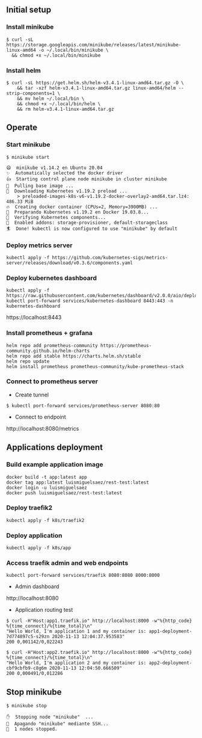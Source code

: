 
## Initial setup

### Install minikube

```
$ curl -sL https://storage.googleapis.com/minikube/releases/latest/minikube-linux-amd64 -o ~/.local/bin/minikube \
  && chmod +x ~/.local/bin/minikube
```

### Install helm

```
$ curl -sL https://get.helm.sh/helm-v3.4.1-linux-amd64.tar.gz -O \
    && tar -xzf helm-v3.4.1-linux-amd64.tar.gz linux-amd64/helm --strip-components=1 \
    && mv helm ~/.local/bin \
    && chmod +x ~/.local/bin/helm \
    && rm helm-v3.4.1-linux-amd64.tar.gz
```

## Operate

### Start minikube

```
$ minikube start

😄  minikube v1.14.2 en Ubuntu 20.04
✨  Automatically selected the docker driver
👍  Starting control plane node minikube in cluster minikube
🚜  Pulling base image ...
💾  Downloading Kubernetes v1.19.2 preload ...
    > preloaded-images-k8s-v6-v1.19.2-docker-overlay2-amd64.tar.lz4: 486.33 MiB
🔥  Creating docker container (CPUs=2, Memory=3900MB) ...
🐳  Preparando Kubernetes v1.19.2 en Docker 19.03.8...
🔎  Verifying Kubernetes components...
🌟  Enabled addons: storage-provisioner, default-storageclass
🏄  Done! kubectl is now configured to use "minikube" by default
```

### Deploy metrics server

```
kubectl apply -f https://github.com/kubernetes-sigs/metrics-server/releases/download/v0.3.6/components.yaml
```

### Deploy kubernetes dashboard

```
kubectl apply -f https://raw.githubusercontent.com/kubernetes/dashboard/v2.0.0/aio/deploy/recommended.yaml
kubectl port-forward services/kubernetes-dashboard 8443:443 -n kubernetes-dashboard
```

https://localhost:8443

### Install prometheus + grafana

```
helm repo add prometheus-community https://prometheus-community.github.io/helm-charts
helm repo add stable https://charts.helm.sh/stable
helm repo update
helm install prometheus prometheus-community/kube-prometheus-stack
```

### Connect to prometheus server

- Create tunnel

```
$ kubectl port-forward services/prometheus-server 8080:80
```

- Connect to endpoint

http://localhost:8080/metrics


## Applications deployment

### Build example application image

```
docker build -t app:latest app
docker tag app:latest luismiguelsaez/rest-test:latest
docker login -u luismiguelsaez
docker push luismiguelsaez/rest-test:latest
```

### Deploy traefik2

```
kubectl apply -f k8s/traefik2
```

### Deploy application

```
kubectl apply -f k8s/app
```

### Access traefik admin and web endpoints

```
kubectl port-forward services/traefik 8080:8080 8000:8000
```

- Admin dashboard

http://localhost:8080

- Application routing test

```
$ curl -H"Host:app1.traefik.io" http://localhost:8000 -w"%{http_code} %{time_connect}/%{time_total}\n"
"Hello World, I'm application 1 and my container is: app1-deployment-7d774897c5-s29zn 2020-11-13 12:04:37.953583"
200 0,001142/0,022243

$ curl -H"Host:app2.traefik.io" http://localhost:8000 -w"%{http_code} %{time_connect}/%{time_total}\n"
"Hello World, I'm application 2 and my container is: app2-deployment-cbf9cbfb9-c8g6m 2020-11-13 12:04:50.666509"
200 0,000491/0,012286
```

## Stop minikube

```
$ minikube stop

✋  Stopping node "minikube"  ...
🛑  Apagando "minikube" mediante SSH...
🛑  1 nodes stopped.
```
